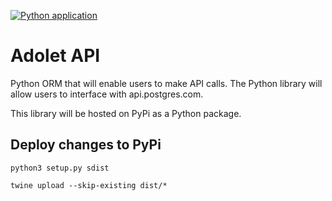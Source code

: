 [![Python application](https://github.com/jininvt/adolet-db/actions/workflows/python-app.yml/badge.svg)](https://github.com/jininvt/adolet-db/actions/workflows/python-app.yml)

# Adolet API

Python ORM that will enable users to make API calls. The Python library will allow users to interface with api.postgres.com.

This library will be hosted on PyPi as a Python package.

## Deploy changes to PyPi
```
python3 setup.py sdist

twine upload --skip-existing dist/*
```